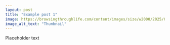 ```yaml
---
layout: post
title: "Example post 1"
image: https://browsingthroughlife.com/content/images/size/w2000/2025/06/WP-vs-Ghost-vs-Jekyll-1-.png
image_alt_text: "Thumbnail"
---
```


Placeholder text
